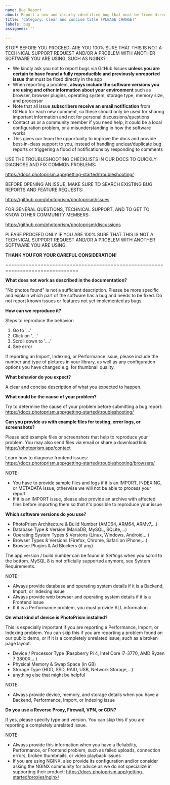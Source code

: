 ```yaml
---
name: Bug Report
about: Report a new and clearly identified bug that must be fixed directly in the application
title: 'Category: Clear and concise title (PLEASE CHANGE)'
labels: bug
assignees: ''

---
```


STOP! BEFORE YOU PROCEED: ARE YOU 100% SURE THAT THIS IS NOT A TECHNICAL SUPPORT REQUEST AND/OR A PROBLEM WITH ANOTHER SOFTWARE YOU ARE USING, SUCH AS NGINX?

- We kindly ask you not to report bugs via GitHub Issues **unless you are certain to have found a fully reproducible and previously unreported issue** that must be fixed directly in the app
- When reporting a problem, **always include the software versions you are using and other information about your environment** such as browser, browser plugins, operating system, storage type, memory size, and processor
- Note that all issue **subscribers receive an email notification** from GitHub for each new comment, so these should only be used for sharing important information and not for personal discussions/questions
- Contact us or a community member if you need help, it could be a local configuration problem, or a misunderstanding in how the software works
- This gives our team the opportunity to improve the docs and provide best-in-class support to you, instead of handling unclear/duplicate bug reports or triggering a flood of notifications by responding to comments

USE THE TROUBLESHOOTING CHECKLISTS IN OUR DOCS TO QUICKLY DIAGNOSE AND FIX COMMON PROBLEMS:

  <https://docs.photoprism.app/getting-started/troubleshooting/>

BEFORE OPENING AN ISSUE, MAKE SURE TO SEARCH EXISTING BUG REPORTS AND FEATURE REQUESTS:

  <https://github.com/photoprism/photoprism/issues>

FOR GENERAL QUESTIONS, TECHNICAL SUPPORT, AND TO GET TO KNOW OTHER COMMUNITY MEMBERS:

  <https://github.com/photoprism/photoprism/discussions>

PLEASE PROCEED ONLY IF YOU ARE 100% SURE THAT THIS IS NOT A TECHNICAL SUPPORT REQUEST AND/OR A PROBLEM WITH ANOTHER SOFTWARE YOU ARE USING.

**THANK YOU FOR YOUR CAREFUL CONSIDERATION!**

===============================================================================

**What does not work as described in the documentation?**

"No photos found" is not a sufficient description. Please be more specific and explain which part of the software has a bug and needs to be fixed. Do not report known issues or features not yet implemented as bugs.

**How can we reproduce it?**

Steps to reproduce the behavior:

1. Go to '...'
2. Click on '....'
3. Scroll down to '....'
4. See error

If reporting an Import, Indexing, or Performance issue, please include the number and type of pictures in your library,
as well as any configuration options you have changed e.g. for thumbnail quality.

**What behavior do you expect?**

A clear and concise description of what you expected to happen.

**What could be the cause of your problem?**

Try to determine the cause of your problem before submitting a bug report:
https://docs.photoprism.app/getting-started/troubleshooting/

**Can you provide us with example files for testing, error logs, or screenshots?**

Please add example files or screenshots that help to reproduce your problem.
You may also send files via email or share a download link:
https://photoprism.app/contact

Learn how to diagnose frontend issues:
https://docs.photoprism.app/getting-started/troubleshooting/browsers/

NOTE:
- You have to provide sample files and logs if it is an IMPORT, INDEXING, or METADATA issue, otherwise we will not be able to process your report
- If it is an IMPORT issue, please also provide an archive with affected files before importing them so that it's possible to reproduce your issue

**Which software versions do you use?**

- PhotoPrism Architecture & Build Number (AMD64, ARM64, ARMv7,...)
- Database Type & Version (MariaDB, MySQL, SQLite,...)
- Operating System Types & Versions (Linux, Windows, Android,...)
- Browser Types & Versions (Firefox, Chrome, Safari on iPhone,...)
- Browser Plugins & Ad Blockers (if any)

The app version / build number can be found in *Settings* when you scroll to the bottom.
MySQL 8 is not officially supported anymore, see System Requirements.

NOTE:
- Always provide database and operating system details if it is a Backend, Import, or Indexing issue
- Always provide web browser and operating system details if it is a Frontend issue
- If it is a Performance problem, you must provide ALL information

**On what kind of device is PhotoPrism installed?**

This is especially important if you are reporting a Performance, Import, or Indexing problem. You can skip this if you are reporting a problem found on our public demo, or if it is a completely unrelated issue, such as a broken page layout.

- Device / Processor Type (Raspberry Pi 4, Intel Core i7-3770, AMD Ryzen 7 3800X,...)
- Physical Memory & Swap Space (in GB)
- Storage Type (HDD, SSD, RAID, USB, Network Storage,...) 
- anything else that might be helpful

NOTE:
- Always provide device, memory, and storage details when you have a Backend, Performance, Import, or Indexing issue

**Do you use a Reverse Proxy, Firewall, VPN, or CDN?**

If yes, please specify type and version. You can skip this if you are reporting a completely unrelated issue.

NOTE:
- Always provide this information when you have a Reliability, Performance, or Frontend problem, such as failed uploads, connection errors, broken thumbnails, or video playback issues
- If you are using NGINX, also provide its configuration and/or consider asking the NGINX community for advice as we do not specialize in supporting their product: https://docs.photoprism.app/getting-started/proxies/nginx/
